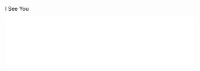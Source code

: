 I See You


<iframe src="./i-see-you.html" style="width: 500px; height: 130px; border: 0px"></iframe>
